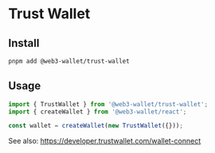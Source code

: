 # Trust Wallet

## Install

```bash
pnpm add @web3-wallet/trust-wallet
```

## Usage

```ts
import { TrustWallet } from '@web3-wallet/trust-wallet';
import { createWallet } from '@web3-wallet/react';

const wallet = createWallet(new TrustWallet({}));
```

See also: https://developer.trustwallet.com/wallet-connect
